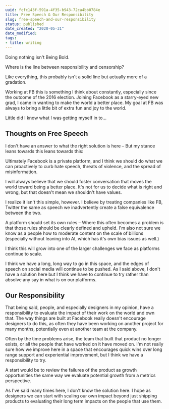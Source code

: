 ```yaml
---
uuid: fcfc143f-591a-4f35-b943-72ca4bb0784e
title: Free Speech & Our Responsibility
slug: free-speech-and-our-responsibility
status: published
date_created: "2020-05-31"
date_modified:
tags:
- title: writing
---
```


Doing nothing isn't Being Bold.

Where is the line between responsibility and censorship?

Like everything, this probably isn't a solid line but actually more of a gradation.

Working at FB this is something I think about constantly, especially since the outcome of the 2016 election. Joining Facebook as a starry-eyed new grad, I came in wanting to make the world a better place. My goal at FB was always to bring a little bit of extra fun and joy to the world.

Little did I know what I was getting myself in to...

## Thoughts on Free Speech

I don't have an answer to what the right solution is here – But my stance leans towards this leans towards this:

Ultimately Facebook is a private platform, and I think we should do what we can proactively to curb hate speech, threats of violence, and the spread of misinformation.

I will always believe that we should foster conversation that moves the world toward being a better place. It's not for us to decide what is right and wrong, but that doesn't mean we shouldn't have values.

I realize it isn't this simple, however. I believe by treating companies like FB, Twitter the same as speech we inadvertently create a false equivalence between the two.

A platform should set its own rules – Where this often becomes a problem is that those rules should be clearly defined and upheld. I'm also not sure we know as a people how to moderate content on the scale of billions (especially without leaning into AI, which has it's own bias issues as well.)

I think this will grow into one of the larger challenges we face as platforms continue to scale.

I think we have a long, long way to go in this space, and the edges of speech on social media will continue to be pushed. As I said above, I don't have a solution here but I think we have to continue to try rather than absolve any say in what is on our platforms.

## Our Responsibility

That being said, people, and especially designers in my opinion, have a responsibility to evaluate the impact of their work on the world and own that. The way things are built at Facebook really doesn't encourage designers to do this, as often they have been working on another project for many months, potentially even at another team at the company.

Often by the time problems arise, the team that built that product no longer exists, or all the people that have worked on it have moved on. I'm not really sure how we improve here in a space that encourages quick wins over long range support and experiential improvement, but I think we have a responsibility to try.

A start would be to review the failures of the product as growth opportunities the same way we evaluate potential growth from a metrics perspective.

As I've said many times here, I don't know the solution here. I hope as designers we can start with scaling our own impact beyond just shipping products to evaluating their long term impacts on the people that use them.
